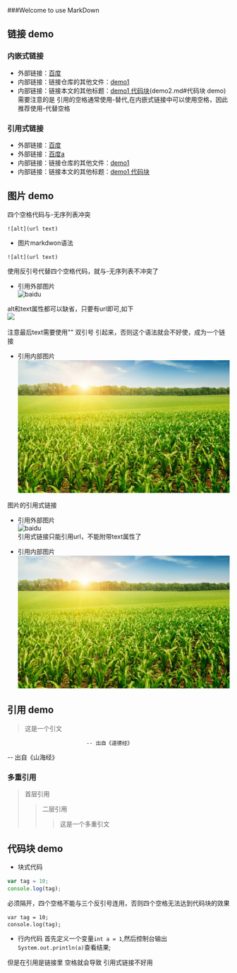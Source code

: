 ###Welcome to use MarkDown

## 链接 demo

### 内嵌式链接  
- 外部链接：[百度](https://wwww.baidu.com)  
- 内部链接：链接仓库的其他文件：[demo1](demo1.md)  
- 内部链接：链接本文的其他标题：[demo1 代码块](demo2.md#代码块 demo)  
需要注意的是 引用的空格通常使用-替代,在内嵌式链接中可以使用空格，因此推荐使用-代替空格

### 引用式链接  
- 外部链接：[百度]
- 外部链接：[百度a][baidu]  
- 内部链接：链接仓库的其他文件：[demo1]
- 内部链接：链接本文的其他标题：[demo1 代码块]  


## 图片 demo    

四个空格代码与-无序列表冲突  
<!--  - 图片markdwon语法   -->


    ![alt](url text)  

- 图片markdwon语法  
``` 
![alt](url text)
```
使用反引号代替四个空格代码，就与-无序列表不冲突了 
- 引用外部图片  
![baidu](https://www.baidu.com/img/bd_logo1.png "这是一个图片")  

alt和text属性都可以缺省，只要有url即可,如下  
![](https://www.baidu.com/img/bd_logo1.png) 

注意最后text需要使用"" 双引号 引起来，否则这个语法就会不好使，成为一个链接

- 引用内部图片  
![picture](images/002.jpg "风景图片")


图片的引用式链接  
- 引用外部图片  
![baidu][baidu_logo]  
引用式链接只能引用url，不能附带text属性了

- 引用内部图片  
![][inside_png]

## 引用 demo
> 这是一个引文  

                             -- 出自《道德经》
<!--  这样写会有阴影 --> 
-- 出自《山海经》

### 多重引用
>首层引用
>>二层引用
>>> 这是一个多重引文


## 代码块 demo

- 块式代码  
```javascript
var tag = 10;
console.log(tag);
``` 
必须隔开，四个空格不能与三个反引号连用，否则四个空格无法达到代码块的效果  

    var tag = 10;  
    console.log(tag);  
- 行内代码
首先定义一个变量`int a = 1`,然后控制台输出 `System.out.println(a)`查看结果;


<!-- 下面是本文档的链接 -->
[百度]:https://wwww.baidu.com 
[baidu]:https://wwww.baidu.com 
[demo1]:demo1.md
[demo1 代码块]:demo2.md#代码块-demo   

但是在引用是链接里 空格就会导致 引用式链接不好用  

[baidu_logo]:https://www.baidu.com/img/bd_logo1.png  
[inside_png]:images/002.jpg  
